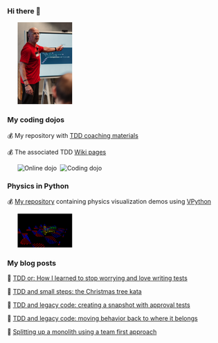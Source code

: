 ### Hi there 👋

&nbsp;&nbsp;&nbsp;&nbsp;&nbsp;&nbsp;<img src="zeger-teaching-1.png" alt="Zeger" width="25%" height="25%"/>

### My coding dojos

:moneybag: My repository with [TDD coaching materials](https://github.com/zhendrikse/tdd)

:moneybag: The associated TDD [Wiki pages](https://github.com/zhendrikse/tdd/wiki)

&nbsp;&nbsp;&nbsp;&nbsp;&nbsp;&nbsp;<img alt="Online dojo" src="https://github.com/zhendrikse/tdd/blob/master/assets/DojoInAction.png" width="31%" height="31%"/>&nbsp;&nbsp;<img src="https://github.com/zhendrikse/tdd/blob/master/assets/zeger_teaching.jpg" alt="Coding dojo" width="25%" height="25%"/>

### Physics in Python

:moneybag: [My repository](https://github.com/zhendrikse/physics-in-python) containing physics visualization demos using [VPython](https://vpython.org/)

&nbsp;&nbsp;&nbsp;&nbsp;&nbsp;&nbsp;<img alt="Charged ring" src="https://github.com/zhendrikse/physics-in-python/raw/main/src/demos/images/electromagnetic_wave.png" width="25%" height="25%"/>

### My blog posts

:loudspeaker: [TDD or: How I learned to stop worrying and love writing tests](https://medium.com/ns-techblog/tdd-or-how-i-learned-to-stop-worrying-and-love-writing-tests-ef7314470305)

:loudspeaker: [TDD and small steps: the Christmas tree kata](https://medium.com/ns-techblog/tdd-and-small-steps-the-christmas-tree-kata-ee23a8152a4b)

:loudspeaker: [TDD and legacy code: creating a snapshot with approval tests](https://medium.com/ns-techblog/tdd-and-legacy-code-creating-a-snapshot-with-approval-tests-252327b6c72e) 

:loudspeaker: [TDD and legacy code: moving behavior back to where it belongs](https://medium.com/ns-techblog/tdd-and-legacy-code-moving-behavior-back-to-where-it-belongs-db0a7ef8575f)

:loudspeaker: [Splitting up a monolith using a team first approach](https://medium.com/ns-techblog/splitting-up-a-monolith-using-a-team-first-approach-5387b51efda0)

<!--
**zhendrikse/zhendrikse** is a ✨ _special_ ✨ repository because its `README.md` (this file) appears on your GitHub profile.

Here are some ideas to get you started:

- 🔭 I’m currently working on ...
- 🌱 I’m currently learning ...
- 👯 I’m looking to collaborate on ...
- 🤔 I’m looking for help with ...
- 💬 Ask me about ...
- 📫 How to reach me: ...
- 😄 Pronouns: ...
- ⚡ Fun fact: ...
-->
